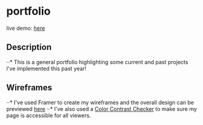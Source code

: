 # portfolio

live demo: [here](https://peachatru.github.io)

## Description 
⋅⋅* This is a general portfolio highlighting some current and past projects I've implemented this past year!

## Wireframes 
⋅⋅* I've used Framer to create my wireframes and the overall design can be previewed [here](https://tiffany-truong.framer.ai/)
⋅⋅* I've also used a [Color Contrast Checker](https://colourcontrast.cc/7251b5/ffffff) to make sure my page is accessible for all viewers.
